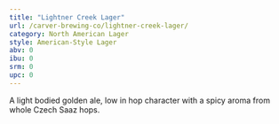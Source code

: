 ```yaml
---
title: "Lightner Creek Lager"
url: /carver-brewing-co/lightner-creek-lager/
category: North American Lager
style: American-Style Lager
abv: 0
ibu: 0
srm: 0
upc: 0
---
```

A light bodied golden ale, low in hop character with a spicy aroma from whole Czech Saaz hops.
